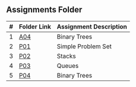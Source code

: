 ##  Assignments Folder

|   #   | Folder Link     | Assignment Description      |
| :---: | --------------- | --------------------------- |
|   1   | [A04](./A04)    |  Binary Trees               |
|   2   | [P01](./P01)    |  Simple Problem Set         |
|   3   | [P02](./P02)    |  Stacks                     |
|   4   | [P03](./P03)    |  Queues                     |
|   5   | [P04](./P04)    |  Binary Trees               |

